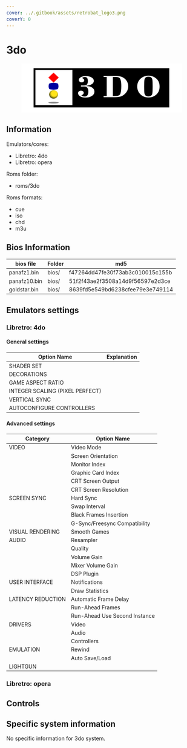 ```yaml
---
cover: ../.gitbook/assets/retrobat_logo3.png
coverY: 0
---
```


# 3do

<figure><img src="../.gitbook/assets/3do.svg" alt=""><figcaption></figcaption></figure>

## Information

Emulators/cores:

* Libretro: 4do
* Libretro: opera

Roms folder:

* roms/3do

Roms formats:

* cue
* iso
* chd
* m3u

## Bios Information

| bios file    | Folder | md5                              |
| ------------ | ------ | -------------------------------- |
| panafz1.bin  | bios/  | f47264dd47fe30f73ab3c010015c155b |
| panafz10.bin | bios/  | 51f2f43ae2f3508a14d9f56597e2d3ce |
| goldstar.bin | bios/  | 8639fd5e549bd6238cfee79e3e749114 |

## Emulators settings

### Libretro: 4do

#### General settings

| Option Name                     | Explanation |
| ------------------------------- | ----------- |
| SHADER SET                      |             |
| DECORATIONS                     |             |
| GAME ASPECT RATIO               |             |
| INTEGER SCALING (PIXEL PERFECT) |             |
| VERTICAL SYNC                   |             |
| AUTOCONFIGURE CONTROLLERS       |             |

#### Advanced settings

| Category          | Option Name                   |
| ----------------- | ----------------------------- |
| VIDEO             | Video Mode                    |
|                   | Screen Orientation            |
|                   | Monitor Index                 |
|                   | Graphic Card Index            |
|                   | CRT Screen Output             |
|                   | CRT Screen Resolution         |
| SCREEN SYNC       | Hard Sync                     |
|                   | Swap Interval                 |
|                   | Black Frames Insertion        |
|                   | G-Sync/Freesync Compatibility |
| VISUAL RENDERING  | Smooth Games                  |
| AUDIO             | Resampler                     |
|                   | Quality                       |
|                   | Volume Gain                   |
|                   | Mixer Volume Gain             |
|                   | DSP Plugin                    |
| USER INTERFACE    | Notifications                 |
|                   | Draw Statistics               |
| LATENCY REDUCTION | Automatic Frame Delay         |
|                   | Run-Ahead Frames              |
|                   | Run-Ahead Use Second Instance |
| DRIVERS           | Video                         |
|                   | Audio                         |
|                   | Controllers                   |
| EMULATION         | Rewind                        |
|                   | Auto Save/Load                |
| LIGHTGUN          |                               |

### Libretro: opera



## Controls



## Specific system information

No specific information for 3do system.
